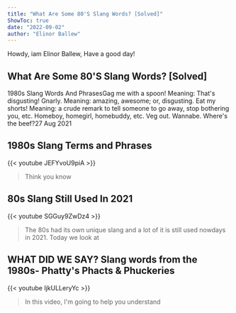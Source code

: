 ```yaml
---
title: "What Are Some 80'S Slang Words? [Solved]"
ShowToc: true 
date: "2022-09-02"
author: "Elinor Ballew" 
---
```


Howdy, iam Elinor Ballew, Have a good day!
## What Are Some 80'S Slang Words? [Solved]
 1980s Slang Words And PhrasesGag me with a spoon! Meaning: That's disgusting! 
 Gnarly. Meaning: amazing, awesome; or, disgusting. 
 Eat my shorts! Meaning: a crude remark to tell someone to go away, stop bothering you, etc. 
 Homeboy, homegirl, homebuddy, etc. 
 Veg out. 
 Wannabe. 
 Where's the beef?27 Aug 2021

## 1980s Slang Terms and Phrases
{{< youtube JEFYvoU9piA >}}
>Think you know 

## 80s Slang Still Used In 2021
{{< youtube SGGuy9ZwDz4 >}}
>The 80s had its own unique slang and a lot of it is still used nowdays in 2021. Today we look at 

## WHAT DID WE SAY? Slang words from the 1980s-  Phatty's Phacts & Phuckeries
{{< youtube IjkULLeryYc >}}
>In this video, I'm going to help you understand 

